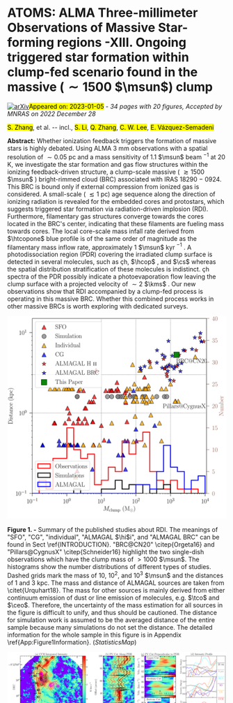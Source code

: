 <div class="macros" style="visibility:hidden;">
$\newcommand{\ensuremath}{}$
$\newcommand{\xspace}{}$
$\newcommand{\object}[1]{\texttt{#1}}$
$\newcommand{\farcs}{{.}''}$
$\newcommand{\farcm}{{.}'}$
$\newcommand{\arcsec}{''}$
$\newcommand{\arcmin}{'}$
$\newcommand{\ion}[2]{#1#2}$
$\newcommand{\textsc}[1]{\textrm{#1}}$
$\newcommand{\hl}[1]{\textrm{#1}}$
$\newcommand{\footnote}[1]{}$
$\newcommand{\hi}{H~\textsc{i}}$
$\newcommand{\hii}{H~\textsc{ii}}$
$\newcommand{\msun}{\rm M_\odot}$
$\newcommand{\lsun}{\rm L_\odot}$
$\newcommand{\kms}{km~s^{-1}}$
$\newcommand{\jybeam}{Jy beam^{-1}}$
$\newcommand{\mjybeam}{mJy beam^{-1}}$
$\newcommand{\hmole}{H_2}$
$\newcommand{\cm}{cm^{-2}}$
$\newcommand{\pressure}{K~cm^{-3}}$
$\newcommand{\hcop}{HCO^+}$
$\newcommand{\hcopone}{HCO^+~J=1-0}$
$\newcommand{\htcop}{H^{13}CO^+}$
$\newcommand{\htcopone}{H^{13}CO^+~J=1-0}$
$\newcommand{\hcn}{HCN}$
$\newcommand{\hcnone}{HCN~J=1-0}$
$\newcommand{\htcn}{H^{13}CN}$
$\newcommand{\htcnone}{H^{13}CN~J=1-0}$
$\newcommand{\cs}{CS}$
$\newcommand{\cstwo}{CS~J=2-1}$
$\newcommand{\sio}{SiO}$
$\newcommand{\siotwo}{SiO~J=2-1}$
$\newcommand{\siofive}{SiO~J=5-4}$
$\newcommand{\hctn}{HC_3N}$
$\newcommand{\hctnele}{HC_3N~J=11-10}$
$\newcommand{\hfourtyalpha}{H40\alpha}$
$\newcommand{\chtoh}{CH_3OH}$
$\newcommand{\chtohline}{CH_3OH 2(1,1)-1(1,0)A}$
$\newcommand{çh}{CCH}$
$\newcommand{çhline}{CCH~N_{J,F}=1_{3/2,2}-0_{1/2,1}}$
$\newcommand{çhhyperfine}{CCH~N_{J,F}=1_{3/2,1}-0_{1/2,0}}$
$\newcommand{\so}{SO}$
$\newcommand{\soline}{SO v =0, 3(2)-2(1)}$
$\newcommand{\nht}{NH_3}$
$\newcommand{\mclump}{M_{\rm clp}}$
$\newcommand{\rclump}{r_{\rm clp}}$
$\newcommand{\RGC}{R_{\rm GC}}$
$\newcommand{\mvir}{M_{\rm vir}}$
$\newcommand{\tkin}{T_{\rm kin}}$
$\newcommand{\tex}{T_{\rm ex}}$
$\newcommand{\tbg}{T_{\rm bg}}$
$\newcommand{\tr}{T_{\rm r}}$
$\newcommand{\te}{T_{\rm e}}$
$\newcommand{\hcopabundance}{\chi(\hcop)}$
$\newcommand{\hncabundance}{\chi(\hnc)}$
$\newcommand{\nthpabundance}{\chi(\nthp)}$
$\newcommand{\nthphcopabundance}{\chi(\hcop)/\chi(\nthp)}$
$\newcommand{\nthphncabundance}{\chi(\hnc)/\chi(\nthp)}$
$\newcommand{\tcoab}{\chi(^{13}CO)}$
$\newcommand{\ceoab}{\chi(C^{18}O)}$
$\newcommand{\co}{CO}$
$\newcommand{\tco}{^{13}CO}$
$\newcommand{\ceo}{C^{18}O}$
$\newcommand{\coone}{^{12}CO J=1-0}$
$\newcommand{\cotwo}{^{12}CO J=2-1}$
$\newcommand{\cothr}{^{12}CO J=3-2}$
$\newcommand{\tcoone}{^{13}CO J=1-0}$
$\newcommand{\tcotwo}{^{13}CO J=2-1}$
$\newcommand{\tcothr}{^{13}CO J=3-2}$
$\newcommand{\ceoone}{C^{18}O~J=1-0}$
$\newcommand{\ceotwo}{C^{18}O J=2-1}$
$\newcommand{\ceothr}{C^{18}O J=3-2}$
$\newcommand{◦ee}{^{\circ}}$
$\newcommand{\nhtcd}{N_{\rm H_{2}}}$
$\newcommand{\dustt}{T_{\rm dust}}$
$\newcommand{\nhtnd}{n_{\rm H_{2}}}$
$\newcommand{\nhtcdpeak}{N_{\rm H_{2}}^{peak}}$
$\newcommand{\ncchcd}{N_{\rm CCH}}$
$\newcommand{\nnhtcd}{N_{\rm NH_{3}}}$
$\newcommand{\pnhtcd}{p_{N_{\rm H_{2}}}}$
$\newcommand{\pdustt}{p_{T_{\rm dust}}}$
$\newcommand{\vlsr}{\rm v_{lsr}}$
$\newcommand{\vinfall}{\rm v_{infall}}$
$\newcommand{\mjth}{M_{\rm J}^{\rm th}}$
$\newcommand{\lambdajth}{\lambda_{\rm J}^{\rm th}}$
$\newcommand{\mjthclump}{M_{\rm J, clp}^{\rm th}}$
$\newcommand{\lambdajthclump}{\lambda_{\rm J, clp}^{\rm th}}$
$\newcommand{\mjtotclump}{M_{\rm J, clp}^{\rm tot}}$
$\newcommand{\lambdajtotclump}{\lambda_{\rm J, clp}^{\rm tot}}$
$\newcommand{\mjflowclump}{M_{\rm J, clp}^{\rm com, flow}}$
$\newcommand{\lambdajflowclump}{\lambda_{\rm J, clp}^{\rm com, flow}}$
$\newcommand{\mjthens}{M_{\rm J, ens}^{\rm th}}$
$\newcommand{\lambdajthens}{\lambda_{\rm J, ens}^{\rm th}}$
$\newcommand{\Pex}{P_{\rm ex}}$
$\newcommand{\Pin}{P_{\rm in}}$
$\newcommand{\mach}{\mathcal{M}}$
$\newcommand{\mjtu}{M_{\rm J}^{\rm tu}}$
$\newcommand{\lambdajtu}{\lambda_{\rm J}^{\rm tu}}$
$\newcommand{\av}{A_{\rm v}}$
$\newcommand$
$\newcommand{\arraystretch}{1.0}$
$\newcommand{\arraystretch}{1.0}$
$\newcommand{\arraystretch}{1.0}$
$\newcommand{\thebibliography}{\DeclareRobustCommand{\VAN}[3]{##3}\VANthebibliography}$</div>

<div class="macros" style="visibility:hidden;">
$\newcommand{\ensuremath}{}$
$\newcommand{\xspace}{}$
$\newcommand{\object}[1]{\texttt{#1}}$
$\newcommand{\farcs}{{.}''}$
$\newcommand{\farcm}{{.}'}$
$\newcommand{\arcsec}{''}$
$\newcommand{\arcmin}{'}$
$\newcommand{\ion}[2]{#1#2}$
$\newcommand{\textsc}[1]{\textrm{#1}}$
$\newcommand{\hl}[1]{\textrm{#1}}$
$\newcommand{\footnote}[1]{}$
$\newcommand{\hi}{H~\textsc{i}}$
$\newcommand{\hii}{H~\textsc{ii}}$
$\newcommand{\msun}{\rm M_\odot}$
$\newcommand{\lsun}{\rm L_\odot}$
$\newcommand{\kms}{km~s^{-1}}$
$\newcommand{\jybeam}{Jy beam^{-1}}$
$\newcommand{\mjybeam}{mJy beam^{-1}}$
$\newcommand{\hmole}{H_2}$
$\newcommand{\cm}{cm^{-2}}$
$\newcommand{\pressure}{K~cm^{-3}}$
$\newcommand{\hcop}{HCO^+}$
$\newcommand{\hcopone}{HCO^+~J=1-0}$
$\newcommand{\htcop}{H^{13}CO^+}$
$\newcommand{\htcopone}{H^{13}CO^+~J=1-0}$
$\newcommand{\hcn}{HCN}$
$\newcommand{\hcnone}{HCN~J=1-0}$
$\newcommand{\htcn}{H^{13}CN}$
$\newcommand{\htcnone}{H^{13}CN~J=1-0}$
$\newcommand{\cs}{CS}$
$\newcommand{\cstwo}{CS~J=2-1}$
$\newcommand{\sio}{SiO}$
$\newcommand{\siotwo}{SiO~J=2-1}$
$\newcommand{\siofive}{SiO~J=5-4}$
$\newcommand{\hctn}{HC_3N}$
$\newcommand{\hctnele}{HC_3N~J=11-10}$
$\newcommand{\hfourtyalpha}{H40\alpha}$
$\newcommand{\chtoh}{CH_3OH}$
$\newcommand{\chtohline}{CH_3OH 2(1,1)-1(1,0)A}$
$\newcommand{çh}{CCH}$
$\newcommand{çhline}{CCH~N_{J,F}=1_{3/2,2}-0_{1/2,1}}$
$\newcommand{çhhyperfine}{CCH~N_{J,F}=1_{3/2,1}-0_{1/2,0}}$
$\newcommand{\so}{SO}$
$\newcommand{\soline}{SO v =0, 3(2)-2(1)}$
$\newcommand{\nht}{NH_3}$
$\newcommand{\mclump}{M_{\rm clp}}$
$\newcommand{\rclump}{r_{\rm clp}}$
$\newcommand{\RGC}{R_{\rm GC}}$
$\newcommand{\mvir}{M_{\rm vir}}$
$\newcommand{\tkin}{T_{\rm kin}}$
$\newcommand{\tex}{T_{\rm ex}}$
$\newcommand{\tbg}{T_{\rm bg}}$
$\newcommand{\tr}{T_{\rm r}}$
$\newcommand{\te}{T_{\rm e}}$
$\newcommand{\hcopabundance}{\chi(\hcop)}$
$\newcommand{\hncabundance}{\chi(\hnc)}$
$\newcommand{\nthpabundance}{\chi(\nthp)}$
$\newcommand{\nthphcopabundance}{\chi(\hcop)/\chi(\nthp)}$
$\newcommand{\nthphncabundance}{\chi(\hnc)/\chi(\nthp)}$
$\newcommand{\tcoab}{\chi(^{13}CO)}$
$\newcommand{\ceoab}{\chi(C^{18}O)}$
$\newcommand{\co}{CO}$
$\newcommand{\tco}{^{13}CO}$
$\newcommand{\ceo}{C^{18}O}$
$\newcommand{\coone}{^{12}CO J=1-0}$
$\newcommand{\cotwo}{^{12}CO J=2-1}$
$\newcommand{\cothr}{^{12}CO J=3-2}$
$\newcommand{\tcoone}{^{13}CO J=1-0}$
$\newcommand{\tcotwo}{^{13}CO J=2-1}$
$\newcommand{\tcothr}{^{13}CO J=3-2}$
$\newcommand{\ceoone}{C^{18}O~J=1-0}$
$\newcommand{\ceotwo}{C^{18}O J=2-1}$
$\newcommand{\ceothr}{C^{18}O J=3-2}$
$\newcommand{◦ee}{^{\circ}}$
$\newcommand{\nhtcd}{N_{\rm H_{2}}}$
$\newcommand{\dustt}{T_{\rm dust}}$
$\newcommand{\nhtnd}{n_{\rm H_{2}}}$
$\newcommand{\nhtcdpeak}{N_{\rm H_{2}}^{peak}}$
$\newcommand{\ncchcd}{N_{\rm CCH}}$
$\newcommand{\nnhtcd}{N_{\rm NH_{3}}}$
$\newcommand{\pnhtcd}{p_{N_{\rm H_{2}}}}$
$\newcommand{\pdustt}{p_{T_{\rm dust}}}$
$\newcommand{\vlsr}{\rm v_{lsr}}$
$\newcommand{\vinfall}{\rm v_{infall}}$
$\newcommand{\mjth}{M_{\rm J}^{\rm th}}$
$\newcommand{\lambdajth}{\lambda_{\rm J}^{\rm th}}$
$\newcommand{\mjthclump}{M_{\rm J, clp}^{\rm th}}$
$\newcommand{\lambdajthclump}{\lambda_{\rm J, clp}^{\rm th}}$
$\newcommand{\mjtotclump}{M_{\rm J, clp}^{\rm tot}}$
$\newcommand{\lambdajtotclump}{\lambda_{\rm J, clp}^{\rm tot}}$
$\newcommand{\mjflowclump}{M_{\rm J, clp}^{\rm com, flow}}$
$\newcommand{\lambdajflowclump}{\lambda_{\rm J, clp}^{\rm com, flow}}$
$\newcommand{\mjthens}{M_{\rm J, ens}^{\rm th}}$
$\newcommand{\lambdajthens}{\lambda_{\rm J, ens}^{\rm th}}$
$\newcommand{\Pex}{P_{\rm ex}}$
$\newcommand{\Pin}{P_{\rm in}}$
$\newcommand{\mach}{\mathcal{M}}$
$\newcommand{\mjtu}{M_{\rm J}^{\rm tu}}$
$\newcommand{\lambdajtu}{\lambda_{\rm J}^{\rm tu}}$
$\newcommand{\av}{A_{\rm v}}$
$\newcommand$
$\newcommand{\arraystretch}{1.0}$
$\newcommand{\arraystretch}{1.0}$
$\newcommand{\arraystretch}{1.0}$
$\newcommand{\thebibliography}{\DeclareRobustCommand{\VAN}[3]{##3}\VANthebibliography}$</div>



<div id="title">

# ATOMS: ALMA Three-millimeter Observations of Massive Star-forming regions -XIII. Ongoing triggered star formation within clump-fed scenario found in the massive ($\sim1500$ $\msun$) clump

</div>
<div id="comments">

[![arXiv](https://img.shields.io/badge/arXiv-2301.01937-b31b1b.svg)](https://arxiv.org/abs/2301.01937)<mark>Appeared on: 2023-01-05</mark> - _34 pages with 20 figures, Accepted by MNRAS on 2022 December 28_

</div>
<div id="authors">

<mark><mark>S. Zhang</mark></mark>, et al. -- incl., <mark><mark>S. Li</mark></mark>, <mark><mark>Q. Zhang</mark></mark>, <mark><mark>C. W. Lee</mark></mark>, <mark><mark>E. Vázquez-Semadeni</mark></mark>

</div>
<div id="abstract">

**Abstract:** Whether ionization feedback triggers the formation of massive stars is highly debated. Using ALMA 3 mm observations with a spatial resolution of $\sim0.05$ pc and a mass sensitivity of 1.1 $\msun$ beam $^{-1}$ at 20 K, we investigate the star formation and gas flow structures within the ionizing feedback-driven structure, a clump-scale massive ( $\gtrsim1500$  $\msun$ ) bright-rimmed cloud (BRC) associated with IRAS 18290 $-$ 0924. This BRC is bound only if external compression from ionized gas is considered. A small-scale ( $\lesssim1$ pc) age sequence along the direction of ionizing radiation is revealed for the embedded cores and protostars, which suggests triggered star formation via radiation-driven implosion (RDI). Furthermore, filamentary gas structures converge towards the cores located in the BRC's center, indicating that these filaments are fueling mass towards cores. The local core-scale mass infall rate derived from $\htcopone$ blue profile is of the same order of magnitude as the filamentary mass inflow rate, approximately 1 $\msun$ kyr $^{-1}$ . A photodissociation region (PDR) covering the irradiated clump surface is detected in several molecules, such as çh, $\hcop$ , and $\cs$ whereas the spatial distribution stratification of these molecules is indistinct. çh spectra of the PDR possibly indicate a photoevaporation flow leaving the clump surface with a projected velocity of $\sim2$  $\kms$ . Our new observations show that RDI accompanied by a clump-fed process is operating in this massive BRC. Whether this combined process works in other massive BRCs is worth exploring with dedicated surveys.

</div>

<div id="div_fig1">

<img src="tmp_2301.01937/./BRC-Statistics.png" alt="Fig1" width="100%"/>

**Figure 1. -** Summary of the published studies about RDI. The meanings of "SFO", "CG", "individual", "ALMAGAL $\hi$i", and "ALMAGAL BRC" can be found in Sect \ref{INTRODUCTION}. "BRC@CN20" \citep{Orgeta16} and "Pillars@CygnusX" \citep{Schneider16} highlight the two single-dish observations which have the clump mass of $> 1000$ $\msun$. The histograms show the number distributions of different types of studies. Dashed grids mark the mass of 10, $10^2$, and $10^3$ $\msun$ and the distances of 1 and 3 kpc. The mass and distance of ALMAGAL sources are taken from \citet{Urquhart18}. The mass for other sources is mainly derived from either continuum emission of dust or line emission of molecules, e.g. $\tco$ and $\ceo$. Therefore, the uncertainty of the mass estimation for all sources in the figure is difficult to unify, and thus should be cautioned. The distance for simulation work is assumed to be the averaged distance of the entire sample because many simulations do not set the distance. The detailed information for the whole sample in this figure is in Appendix \ref{App:Figure1Information}. (*StatisticsMap*)

</div>
<div id="div_fig2">

<img src="tmp_2301.01937/./PV-View.png" alt="Fig10" width="100%"/>

**Figure 10. -** çhline emission. _Panel a:_ çh integrated intensity maps overlaid with the contours of 8 \micron emission (black) and the 3 mm continuum (magenta) with levels the same as _Panel a_ of Fig. \ref{StarFormationFigure}. The white line indicates the 8-\micron rim spine extracted by $\tex$ttt{Filfinder} in Sect. \ref{ENVIRONMENTSANDSTATUS}. The numbers on the spine indicate the offset positions corresponding to _Panel b_. _Panel b:_ PV cut along the rim spine. The three black and gray lines show the $\tex$ttt{MCMC}-fitted compressed and PeF components with velocity centroid  and dispersion, respectively.  _Panel c:_ PV cut (width $=5$\arcsec) along the three arrows shown in _Panel a_. _Panel d:_ Intensity profiles of various species along the arrows. In _Panels c_ and _d_, the zero offset positions are positions at the spine and a positive offset means a position close to the interior of the clump. (*PDRDynamics*)

</div>
<div id="div_fig3">

<img src="tmp_2301.01937/./Large-Env-Improved.png" alt="Fig2" width="100%"/>

**Figure 2. -** Environment of I18290. _Panel a:__Spitzer_ 24/8.0/4.5 \micron RGB image overlaid with the contours of 20 cm (red dashed) and ATLASGAL 870 \micron(blue) continuum. The levels of 20 cm continuum are [4, 5, 6, 7, 8, 9, 10, 12, 14, 16] $\times \sigma_{\rm 20 cm}$, where noise of the 20 cm image $\sigma_{\rm 20 cm} = 0.45$ $\mjybeam$. The red bold contour of 20 cm emission (level: 2.38 $\mjybeam$ = 40\% of the continuum peak) highlights the region considered in the IBL calculations. The levels of 870 \micron emission are [0.2, 0.3, 0.4, 0.5, 0.7, 0.9, 1.3, 1.8] $\jybeam$. The white and black circles indicate the ATOMS-imaged field and the clump effective radius $r_{\rm clp}$ given by \citet{Urquhart18}, respectively. The blue bold contour of 870 \micron continuum with a level of 0.3 $\mjybeam$ indicates a region with a size roughly equivalent to the circle size of $r_{\rm clp}$.  _The small panel_ shows the 870 \micron intensity profile along the black line. _Panel b:_ The 8 \micron emission overlaid with the contours of the _Herschel_ dust temperature $\dustt$(red) and column density $\nht$cd(blue), with levels of [21.3, 21.6, 21.9, 22.2, 23.2, 24.2, 25.2] K and [2.4, 2.7, 3, 4, 5, 6, 7, 8, 9, 10] $\times 10^{22}$ $\cm$, respectively. The dotted line marks the rim spine extracted by $\tex$ttt{Filfinder} from 8 \micron image. (*GlobalEnviron*)

</div>
